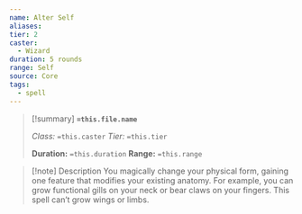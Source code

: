 ```yaml
---
name: Alter Self
aliases: 
tier: 2
caster:
  - Wizard
duration: 5 rounds
range: Self
source: Core
tags:
  - spell
---
```


> [!summary] **`=this.file.name`**
> 
> *Class:* `=this.caster`
> *Tier:* `=this.tier`
> 
> **Duration:** `=this.duration`
> **Range:** `=this.range`

>[!note] Description
> You magically change your physical form, gaining one feature that modifies your existing anatomy. For example, you can grow functional gills on your neck or bear claws on your fingers. This spell can’t grow wings or limbs.